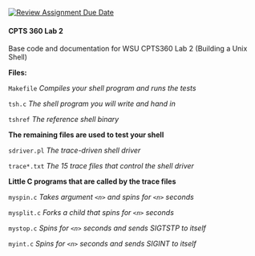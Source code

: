 [![Review Assignment Due Date](https://classroom.github.com/assets/deadline-readme-button-24ddc0f5d75046c5622901739e7c5dd533143b0c8e959d652212380cedb1ea36.svg)](https://classroom.github.com/a/pqSvN8XG)
#### CPTS 360 Lab 2

Base code and documentation for WSU CPTS360 Lab 2 (Building a Unix Shell)


**Files:**

`Makefile`	      _Compiles your shell program and runs the tests_

`tsh.c`		        _The shell program you will write and hand in_

`tshref`		      _The reference shell binary_



**The remaining files are used to test your shell**

`sdriver.pl`	    _The trace-driven shell driver_

`trace*.txt`	    _The 15 trace files that control the shell driver_


**Little C programs that are called by the trace files**

`myspin.c`	      _Takes argument `<n>` and spins for `<n>` seconds_

`mysplit.c`	      _Forks a child that spins for `<n>` seconds_

`mystop.c`        _Spins for `<n>` seconds and sends SIGTSTP to itself_

`myint.c`         _Spins for `<n>` seconds and sends SIGINT to itself_

